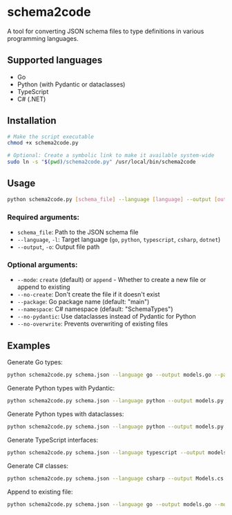 # schema2code

A tool for converting JSON schema files to type definitions in various programming languages.

## Supported languages

- Go
- Python (with Pydantic or dataclasses)
- TypeScript
- C# (.NET)

## Installation

```bash
# Make the script executable
chmod +x schema2code.py

# Optional: Create a symbolic link to make it available system-wide
sudo ln -s "$(pwd)/schema2code.py" /usr/local/bin/schema2code
```

## Usage

```bash
python schema2code.py [schema_file] --language [language] --output [output_file] [options]
```

### Required arguments:

- `schema_file`: Path to the JSON schema file
- `--language`, `-l`: Target language (`go`, `python`, `typescript`, `csharp`, `dotnet`)
- `--output`, `-o`: Output file path

### Optional arguments:

- `--mode`: `create` (default) or `append` - Whether to create a new file or append to existing
- `--no-create`: Don't create the file if it doesn't exist
- `--package`: Go package name (default: "main")
- `--namespace`: C# namespace (default: "SchemaTypes")
- `--no-pydantic`: Use dataclasses instead of Pydantic for Python
- `--no-overwrite`: Prevents overwriting of existing files

## Examples

Generate Go types:
```bash
python schema2code.py schema.json --language go --output models.go --package models
```

Generate Python types with Pydantic:
```bash
python schema2code.py schema.json --language python --output models.py
```

Generate Python types with dataclasses:
```bash
python schema2code.py schema.json --language python --output models.py --no-pydantic
```

Generate TypeScript interfaces:
```bash
python schema2code.py schema.json --language typescript --output models.ts
```

Generate C# classes:
```bash
python schema2code.py schema.json --language csharp --output Models.cs --namespace MyApp.Models
```

Append to existing file:
```bash
python schema2code.py schema.json --language go --output models.go --mode append
```
